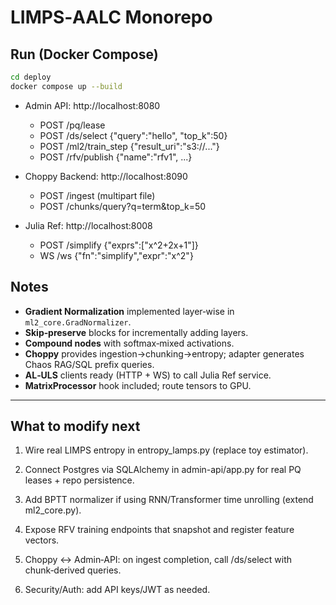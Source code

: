 # LIMPS‑AALC Monorepo

## Run (Docker Compose)
```bash
cd deploy
docker compose up --build
```

- Admin API: http://localhost:8080
  - POST /pq/lease
  - POST /ds/select {"query":"hello", "top_k":50}
  - POST /ml2/train_step {"result_uri":"s3://..."}
  - POST /rfv/publish {"name":"rfv1", ...}

- Choppy Backend: http://localhost:8090
  - POST /ingest (multipart file)
  - POST /chunks/query?q=term&top_k=50

- Julia Ref: http://localhost:8008
  - POST /simplify {"exprs":["x^2+2x+1"]}
  - WS /ws {"fn":"simplify","expr":"x^2"}

## Notes
- **Gradient Normalization** implemented layer‑wise in `ml2_core.GradNormalizer`.
- **Skip‑preserve** blocks for incrementally adding layers.
- **Compound nodes** with softmax‑mixed activations.
- **Choppy** provides ingestion→chunking→entropy; adapter generates Chaos RAG/SQL prefix queries.
- **AL‑ULS** clients ready (HTTP + WS) to call Julia Ref service.
- **MatrixProcessor** hook included; route tensors to GPU.

---

## What to modify next

1. Wire real LIMPS entropy in entropy_lamps.py (replace toy estimator).

2. Connect Postgres via SQLAlchemy in admin-api/app.py for real PQ leases + repo persistence.

3. Add BPTT normalizer if using RNN/Transformer time unrolling (extend ml2_core.py).

4. Expose RFV training endpoints that snapshot and register feature vectors.

5. Choppy ↔ Admin‑API: on ingest completion, call /ds/select with chunk‑derived queries.

6. Security/Auth: add API keys/JWT as needed.